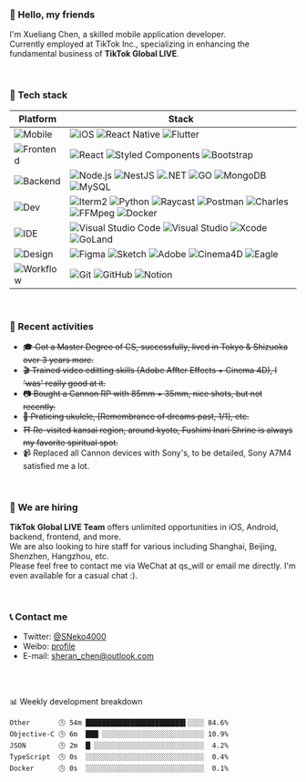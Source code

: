 ### 📌 Hello, my friends

<!-- <img align='right' src="https://raw.githubusercontent.com/Neko3000/resource-storage/master/img/homepage/shibainu-1.png" alt="screenshot-1" width='100"'> -->

I'm Xueliang Chen, a skilled mobile application developer. </br>
Currently employed at TikTok Inc., specializing in enhancing the fundamental business of **TikTok Global LIVE**. </br>

</br>

### 🔌 Tech stack

| Platform                                                             | Stack                                                                                                                                                                                                                                                                                                                                                                                                                                                                                                                                                                                                                                                                                                                                                            |
| -------------------------------------------------------------------- | ---------------------------------------------------------------------------------------------------------------------------------------------------------------------------------------------------------------------------------------------------------------------------------------------------------------------------------------------------------------------------------------------------------------------------------------------------------------------------------------------------------------------------------------------------------------------------------------------------------------------------------------------------------------------------------------------------------------------------------------------------------------- |
| ![Mobile](https://img.shields.io/badge/-Mobile-black?style=flat)     | ![iOS](https://img.shields.io/badge/iOS-000000.svg?style=flat-sqaure&logo=apple&logoColor=white) ![React Native](https://img.shields.io/badge/React_Native-%2320232a?style=flat-sqaure&logo=react&logoColor=%2361DAFB) ![Flutter](https://img.shields.io/badge/Flutter-02569B.svg?style=flat-square&logo=Flutter&logoColor=white)                                                                                                                                                                                                                                                                                                                                                                                                                                |
| ![Frontend](https://img.shields.io/badge/-Frontend-black?style=flat) | ![React](https://img.shields.io/badge/React-61DAFB.svg?style=flat-square&logo=React&logoColor=black) ![Styled Components](https://img.shields.io/badge/styled--components-DB7093.svg?style=flat-square&logo=styled-components&logoColor=white) ![Bootstrap](https://img.shields.io/badge/Bootstrap-7952B3.svg?style=flat-square&logo=Bootstrap&logoColor=white)                                                                                                                                                                                                                                                                                                                                                                                                  |
| ![Backend](https://img.shields.io/badge/-Backend-black?style=flat)   | ![Node.js](https://img.shields.io/badge/Node.js-339933.svg?style=flat-square&logo=nodedotjs&logoColor=white) ![NestJS](https://img.shields.io/badge/NestJS-E0234E.svg?style=flat-square&logo=NestJS&logoColor=white) ![.NET](https://img.shields.io/badge/.NET-512BD4.svg?style=flat-square&logo=dotnet&logoColor=white) ![GO](https://img.shields.io/badge/Go-00ADD8.svg?style=flat-square&logo=Go&logoColor=white) ![MongoDB](https://img.shields.io/badge/MongoDB-47A248.svg?style=flat-square&logo=MongoDB&logoColor=white) ![MySQL](https://img.shields.io/badge/MySQL-4479A1.svg?style=flat-square&logo=MySQL&logoColor=white)                                                                                                                             |
| ![Dev](https://img.shields.io/badge/-Dev-black?style=flat)           | ![Iterm2](https://img.shields.io/badge/iTerm2-000000.svg?style=flat-square&logo=iTerm2&logoColor=white) ![Python](https://img.shields.io/badge/Python-3776AB.svg?style=flat-square&logo=Python&logoColor=white) ![Raycast](https://img.shields.io/badge/Raycast-FF6363.svg?style=flat-square&logo=Raycast&logoColor=white) ![Postman](https://img.shields.io/badge/Postman-FF6C37.svg?style=flat-square&logo=Postman&logoColor=white) ![Charles](https://img.shields.io/badge/Charles-F3F5F5.svg?style=flat-square&logo=Charles&logoColor=black) ![FFMpeg](https://img.shields.io/badge/FFmpeg-007808.svg?style=flat-square&logo=FFmpeg&logoColor=white) ![Docker](https://img.shields.io/badge/Docker-2496ED.svg?style=flat-square&logo=Docker&logoColor=white) |
| ![IDE](https://img.shields.io/badge/-IDE-black?style=flat)           | ![Visual Studio Code](https://img.shields.io/badge/Visual%20Studio%20Code-007ACC.svg?style=flat-square&logo=Visual-Studio-Code&logoColor=white) ![Visual Studio](https://img.shields.io/badge/Visual%20Studio-5C2D91.svg?style=flat-square&logo=Visual-Studio&logoColor=white) ![Xcode](https://img.shields.io/badge/Xcode-147EFB.svg?style=flat-square&logo=Xcode&logoColor=white) ![GoLand](https://img.shields.io/badge/GoLand-000000.svg?style=flat-square&logo=GoLand&logoColor=white)                                                                                                                                                                                                                                                                      |
| ![Design](https://img.shields.io/badge/-Design-black?style=flat)     | ![Figma](https://img.shields.io/badge/Figma-F24E1E.svg?style=flat-square&logo=Figma&logoColor=white) ![Sketch](https://img.shields.io/badge/Sketch-F7B500.svg?style=flat-square&logo=Sketch&logoColor=black) ![Adobe](https://img.shields.io/badge/Adobe-FF0000.svg?style=flat-square&logo=Adobe&logoColor=white) ![Cinema4D](https://img.shields.io/badge/Cinema%204D-011A6A.svg?style=flat-square&logo=Cinema-4D&logoColor=white) ![Eagle](https://img.shields.io/badge/Eagle-0072EF.svg?style=flat-square&logo=Eagle&logoColor=white)                                                                                                                                                                                                                         |
| ![Workflow](https://img.shields.io/badge/-Workflow-black?style=flat) | ![Git](https://img.shields.io/badge/Git-F05032.svg?style=flat-square&logo=Git&logoColor=white) ![GitHub](https://img.shields.io/badge/GitHub-181717.svg?style=flat-square&logo=GitHub&logoColor=white) ![Notion](https://img.shields.io/badge/Notion-000000.svg?style=flat-square&logo=Notion&logoColor=white)                                                                                                                                                                                                                                                                                                                                                                                                                                                   |

<!-- [![](https://img.shields.io/badge/MacOS-Catalina%2010-202020?style=flat-square&logo=apple&logoColor=ffffff)](https://www.apple.com/)  [![](https://img.shields.io/badge/Windows-10-2376bc?style=flat-square&logo=windows&logoColor=ffffff)](https://www.microsoft.com/windows/get-windows-10) -->

<!-- [![](https://img.shields.io/badge/IDE-Xcode-1575F9?style=flat-square&logo=xcode&logoColor=ffffff)](https://code.visualstudio.com/)
[![](https://img.shields.io/badge/IDE-Visual%20Studio-5C2D91?style=flat-square&logo=visual-studio&logoColor=ffffff)](https://code.visualstudio.com/)
[![](https://img.shields.io/badge/IDE-Visual%20Studio%20Code-blue?style=flat-square&logo=visual-studio-code&logoColor=ffffff)](https://code.visualstudio.com/)

[![](https://img.shields.io/badge/Lang-React-FDB515?style=flat-square&logo=react&logoColor=ffffff)](https://reactjs.org/)
[![](https://img.shields.io/badge/Lang-Objective--C-00599C?style=flat-square&logo=C%2b%2b&logoColor=ffffff)](https://developer.apple.com/library/archive/documentation/Cocoa/Conceptual/ObjectiveC/Introduction/introObjectiveC.html)
[![](https://img.shields.io/badge/Lang-Swift-FA7343?style=flat-square&logo=swift&logoColor=ffffff)](https://developer.apple.com/swift/)
[![](https://img.shields.io/badge/Lang-Flutter-E74C3C?style=flat-square&logo=flutter&logoColor=ffffff)](https://flutter.dev/)
[![](https://img.shields.io/badge/Lang-C%23-239120?style=flat-square&logo=C%20sharp&logoColor=ffffff)](https://docs.microsoft.com/en-us/dotnet/csharp/)
[![](https://img.shields.io/badge/Lang-Python-3776AB?style=flat-square&logo=Python&logoColor=ffffff)](hhttps://www.python.org/) -->

</br>

### 🔬 Recent activities

- ~~🎓 Got a Master Degree of CS, successfully, lived in Tokyo & Shizuoka over 3 years more.~~
- ~~🎬 Trained video editting skills (Adobe Affter Effects + Cinema 4D), I 'was' really good at it.~~
- ~~📷 Bought a Cannon RP with 85mm + 35mm, nice shots, but not recently.~~
- ~~🎸 Praticing ukulele, [Remembrance of dreams past, 1/1], etc.~~
- ~~⛩️ Re-visited kansai region, around kyoto, Fushimi Inari Shrine is always my favorite spiritual spot.~~
- 📹 Replaced all Cannon devices with Sony's, to be detailed, Sony A7M4 satisfied me a lot.

</br>

### 📣 We are hiring

**TikTok Global LIVE Team** offers unlimited opportunities in iOS, Android, backend, frontend, and more. </br>
We are also looking to hire staff for various including Shanghai, Beijing, Shenzhen, Hangzhou, etc. </br>
Please feel free to contact me via WeChat at qs_will or email me directly. I'm even available for a casual chat :).

</br>

### 📞 Contact me

- Twitter: [@SNeko4000](https://twitter.com/sneko4000) </br>
- Weibo: [profile](https://weibo.com/u/7386133210) </br>
- E-mail: sheran_chen@outlook.com </br>

</br>

</br>

 <!-- waka-box start -->
📊 Weekly development breakdown
```text
Other       🕓 54m ████████████████████████▌░░░░ 84.6%
Objective-C 🕓 6m  ███▏░░░░░░░░░░░░░░░░░░░░░░░░░ 10.9%
JSON        🕓 2m  █▏░░░░░░░░░░░░░░░░░░░░░░░░░░░  4.2%
TypeScript  🕓 0s  ░░░░░░░░░░░░░░░░░░░░░░░░░░░░░  0.4%
Docker      🕓 0s  ░░░░░░░░░░░░░░░░░░░░░░░░░░░░░  0.1%
```
<!-- Powered by https://github.com/Neko3000/waka-box-go . -->
<!-- waka-box end -->
